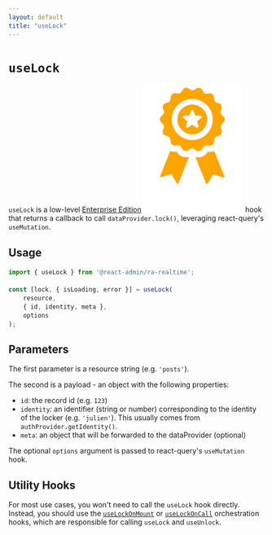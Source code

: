 ```yaml
---
layout: default
title: "useLock"
---
```


# `useLock`

`useLock` is a low-level [Enterprise Edition](https://marmelab.com/ra-enterprise)<img class="icon" src="./img/premium.svg" /> hook that returns a callback to call `dataProvider.lock()`, leveraging react-query's `useMutation`.

## Usage

```jsx
import { useLock } from '@react-admin/ra-realtime';

const [lock, { isLoading, error }] = useLock(
    resource,
    { id, identity, meta },
    options
);
```

## Parameters

The first parameter is a resource string (e.g. `'posts'`).

The second is a payload - an object with the following properties:

-   `id`: the record id (e.g. `123`)
-   `identity`: an identifier (string or number) corresponding to the identity of the locker (e.g. `'julien'`). This usually comes from `authProvider.getIdentity()`.
-   `meta`: an object that will be forwarded to the dataProvider (optional)

The optional `options` argument is passed to react-query's `useMutation` hook.

## Utility Hooks

For most use cases, you won't need to call the `useLock` hook directly. Instead, you should use the [`useLockOnMount`](./useLockOnMount.md) or [`useLockOnCall`](./useLockOnCall.md) orchestration hooks, which are responsible for calling `useLock` and `useUnlock`.
